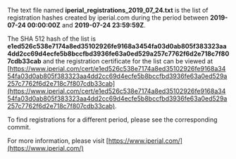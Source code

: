 The text file named **iperial_registrations_2019_07_24.txt** is the list of registration hashes created by iperial.com during the period between **2019-07-24 00:00:00Z** and **2019-07-24 23:59:59Z**.

The SHA 512 hash of the list is **e1ed526c538e7174a8ed35102926fe9168a3454fa03d0ab805f383323aa4dd2cc69d4ecfe5b8bccfbd3936fe63a0ed529a257c7762f6d2e718c7f807cdb33cab** and the registration certificate for the list can be viewed at [https://www.iperial.com/cert/e1ed526c538e7174a8ed35102926fe9168a3454fa03d0ab805f383323aa4dd2cc69d4ecfe5b8bccfbd3936fe63a0ed529a257c7762f6d2e718c7f807cdb33cab](https://www.iperial.com/cert/e1ed526c538e7174a8ed35102926fe9168a3454fa03d0ab805f383323aa4dd2cc69d4ecfe5b8bccfbd3936fe63a0ed529a257c7762f6d2e718c7f807cdb33cab).

To find registrations for a different period, please see the corresponding commit.

For more information, please visit [https://www.iperial.com/](https://www.iperial.com/)
